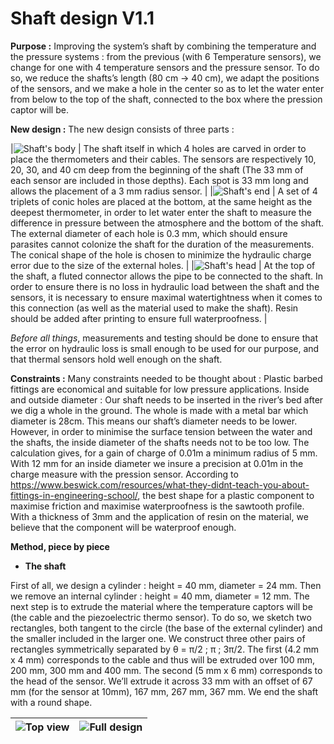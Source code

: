 # Shaft design V1.1

**Purpose :**
Improving the system’s shaft by combining the temperature and the pressure systems : from the previous (with 6 Temperature sensors), we change for one with 4 temperature sensors and the pressure sensor. To do so, we reduce the shafts’s length (80 cm → 40 cm), we adapt the positions of the sensors, and we make a hole in the center so as to let the water enter from below to the top of the shaft, connected to the box where the pression captor will be.

**New design :** The new design consists of three parts : 

|![Shaft's body](images/Shaft_body.png)    | The shaft itself in which 4 holes are carved in order to place the thermometers and their cables. The sensors are respectively 10, 20, 30, and 40 cm deep from the beginning of the shaft (The 33 mm of each sensor are included in those depths). Each spot is 33 mm long and allows the placement of a 3 mm radius sensor. |
|![Shaft's end](images/Shaft_end.png)       |   A set of 4 triplets of conic holes are placed at the bottom, at the same height as the deepest thermometer, in order to let water enter the shaft to measure the difference in pressure between the atmosphere and the bottom of the shaft. The external diameter of each hole is 0.3 mm, which should ensure parasites cannot colonize the shaft for the duration of the measurements. The conical shape of the hole is chosen to minimize the hydraulic charge error due to the size of the external holes.                                        |
|![Shaft's head](images/Shaft_head.png)      |     At the top of the shaft, a fluted connector allows the pipe to be connected to the shaft. In order to ensure there is no loss in hydraulic load between the shaft and the sensors, it is necessary to ensure maximal watertightness when it comes to this connection (as well as the material used to make the shaft). Resin should be added after printing to ensure full waterproofness.       |


_Before all things_, measurements and testing should be done to ensure that the error on hydraulic loss is small enough to be used for our purpose, and that thermal sensors hold well enough on the shaft. 

**Constraints :** Many constraints needed to be thought about : 
Plastic barbed fittings are economical and suitable for low pressure applications.
Inside and outside diameter : Our shaft needs to be inserted in the river’s bed after we dig a whole in the ground. The whole is made with a metal bar which diameter is 28cm. This means our shaft’s diameter needs to be lower. However, in order to minimise the surface tension between the water and the shafts, the inside diameter of the shafts needs not to be too low. The calculation gives, for a gain of charge of 0.01m a minimum radius of 5 mm. With 12 mm for an inside diameter we insure a precision at 0.01m in the charge measure with the pression sensor.
According to https://www.beswick.com/resources/what-they-didnt-teach-you-about-fittings-in-engineering-school/, the best shape for a plastic component to maximise friction and maximise waterproofness is the sawtooth profile. 
With a thickness of 3mm and the application of resin on the material, we believe that the component will be waterproof enough.

**Method, piece by piece**

+ **The shaft**

First of all, we design a cylinder : height = 40 mm, diameter = 24 mm. Then we remove an internal cylinder : height = 40 mm, diameter = 12 mm. 
The next step is to extrude the material where the temperature captors will be (the cable and the piezoelectric thermo sensor). To do so, we sketch two rectangles, both tangent to the circle (the base of the external cylinder) and the smaller included in the larger one. We construct three other pairs of rectangles symmetrically separated by θ = π/2 ; π ; 3π/2.
The first (4.2 mm x 4 mm) corresponds to the cable and thus will be extruded over 100 mm, 200 mm, 300 mm and 400 mm. The second (5 mm x 6 mm) corresponds to the head of the sensor. We’ll extrude it across 33 mm with an offset of 67 mm (for the sensor at 10mm), 167 mm, 267 mm, 367 mm.
We end the shaft with a round shape.


|![Top view](images/Shaft_Top_View.png)|![Full design](images/Shaft_design.png)|
|--------------------------------------|---------------------------------------|




